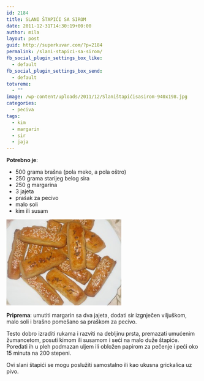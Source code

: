 ```yaml
---
id: 2184
title: SLANI ŠTAPIĆI SA SIROM
date: 2011-12-31T14:30:19+00:00
author: mila
layout: post
guid: http://superkuvar.com/?p=2184
permalink: /slani-stapici-sa-sirom/
fb_social_plugin_settings_box_like:
  - default
fb_social_plugin_settings_box_send:
  - default
totvreme:
  - ""
image: /wp-content/uploads/2011/12/Slaništapićisasirom-940x198.jpg
categories:
  - peciva
tags:
  - kim
  - margarin
  - sir
  - jaja
---
```

**Potrebno je**:

  * 500 grama brašna (pola meko, a pola oštro)
  * 250 grama starijeg belog sira
  * 250 g margarina
  * 3 jajeta
  * prašak za pecivo
  * malo soli
  * kim ili susam

<img class="alignnone size-medium wp-image-5292" src="/wp-content/uploads/2011/12/Slaništapićisasirom-300x225.jpg" alt="Slaništapićisasirom" width="300" height="225" /> 

**Priprema**: umutiti margarin sa dva jajeta, dodati sir izgnječen viljuškom, malo soli i brašno pomešano sa praškom za pecivo.

Testo dobro izraditi rukama i razviti na debljinu prsta, premazati umućenim žumancetom, posuti kimom ili susamom i seći na malo duže štapiće. Poređati ih u pleh podmazan uljem ili obložen papirom za pečenje i peći oko 15 minuta na 200 stepeni.

Ovi slani štapići se mogu poslužiti samostalno ili kao ukusna grickalica uz pivo.